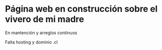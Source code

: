 <h1> Página web en construcción sobre el vivero de mi madre</h1>
<p> En mantención y arreglos continuos</p>
<p> Falta hosting y dominio .cl</p>
